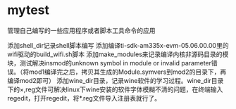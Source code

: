 mytest
======

管理自己编写的一些应用程序或者脚本工具命令的应用

添加shell_dir记录shell脚本编写
添加编译ti-sdk-am335x-evm-05.06.00.00里的wifi驱动的build_wifi.sh脚本
添加make_modules来记录编译内核非源码目录的模块，测试解决insmod的unknown symbol in module or invalid parameter错误。（将mod1编译完之后，拷贝其生成的Module.symvers到mod2的目录下，再编译mod2即可）
添加wine_dir目录，记录wine软件的学习过程。wine_dir目录下的×,reg文件可解决linux下wine安装的软件字体模糊不清的问题，在终端输入regedit，打开regedit，将*.reg文件导入注册表就行了。
